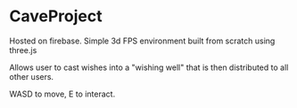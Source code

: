 # CaveProject

Hosted on firebase.
Simple 3d FPS environment built from scratch using three.js

Allows user to cast wishes into a "wishing well" that is then distributed to all other users.

WASD to move, E to interact.
